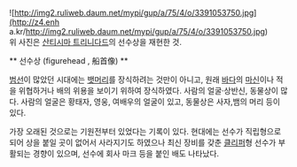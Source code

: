 ![http://img2.ruliweb.daum.net/mypi/gup/a/75/4/o/3391053750.jpg](http://z4.enh
a.kr/http://img2.ruliweb.daum.net/mypi/gup/a/75/4/o/3391053750.jpg)  
위 사진은 [산티시마 트리니다드](%EC%82%B0%ED%8B%B0%EC%8B%9C%EB%A7%88%20%ED%8A%B8%EB%A6%AC%EB%8B%88%EB%8B%A4%EB%93%9C.md)의 선수상을 재현한 것.

** 선수상 (figurehead , 船首像) **

[범선](%EB%B2%94%EC%84%A0.md)이 많았던 시대에는
[뱃머리](%EB%B1%83%EB%A8%B8%EB%A6%AC.md)를 장식하려는 것만이 아니고, 원래
[바다](%EB%B0%94%EB%8B%A4.md)의 [마신](%EB%A7%88%EC%8B%A0.md)이나 적을 위협하거나 배의
위용을 보이기 위하여 장식하였다. 사람의 얼굴·상반신, 동물상이 많다. 사람의 얼굴은 황태자, 영웅, 여배우의 얼굴이 있고, 동물상은
사자,뱀의 머리 등이 있다.

가장 오래된 것으로는 기원전부터 있었다는 기록이 있다. 현대에는 선수가 직립형으로 되어 상을 붙일 곳이 없어서 사라지기도 하였으나 최신
장비를 갖춘 [클리퍼](%ED%81%B4%EB%A6%AC%ED%8D%BC.md)형 선수가 부활되는 경향이 있으며, 선수에 회사 마크
등을 붙인 배도 나타났다.

